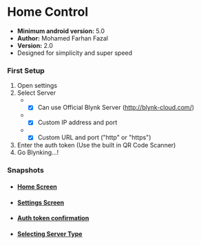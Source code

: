 # Home Control
* __Minimum android version:__ 5.0
* __Author:__ Mohamed Farhan Fazal
* __Version:__ 2.0
* Designed for simplicity and super speed
### First Setup
1. Open settings
2. Select Server
    * - [x] Can use Official Blynk Server (http://blynk-cloud.com/)
    * - [x] Custom IP address and port
    * - [x] Custom URL and port ("http" or "https")
3. Enter the auth token (Use the built in QR Code Scanner)
4. Go Blynking...!
### Snapshots
* #### [Home Screen](https://github.com/fazalfarhan01/NodeMCU-OTA-Updates/blob/master/Screen%20Shots/Home%20Screen.png)
* #### [Settings Screen](https://github.com/fazalfarhan01/NodeMCU-OTA-Updates/blob/master/Screen%20Shots/Settings%20Screen.png)
* #### [Auth token confirmation](https://github.com/fazalfarhan01/NodeMCU-OTA-Updates/blob/master/Screen%20Shots/Auth%20Token%20Confirmation.png)
* #### [Selecting Server Type](https://github.com/fazalfarhan01/NodeMCU-OTA-Updates/blob/master/Screen%20Shots/Select%20Server%20Type.png)
